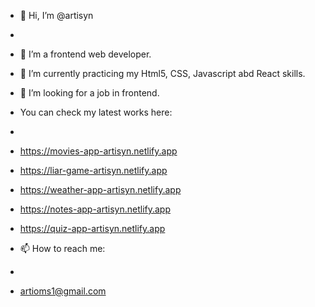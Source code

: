 - 👋 Hi, I’m @artisyn
- 
- 👀 I’m a frontend web developer.
- 🌱 I’m currently practicing my Html5, CSS, Javascript abd React skills.
- 💞️ I’m looking for a job in frontend.


- You can check my latest works here:
- 
- https://movies-app-artisyn.netlify.app

- https://liar-game-artisyn.netlify.app

- https://weather-app-artisyn.netlify.app

- https://notes-app-artisyn.netlify.app

- https://quiz-app-artisyn.netlify.app


- 📫 How to reach me:
-
-   artioms1@gmail.com

<!---
artisyn/artisyn is a ✨ special ✨ repository because its `README.md` (this file) appears on your GitHub profile.
You can click the Preview link to take a look at your changes.
--->
